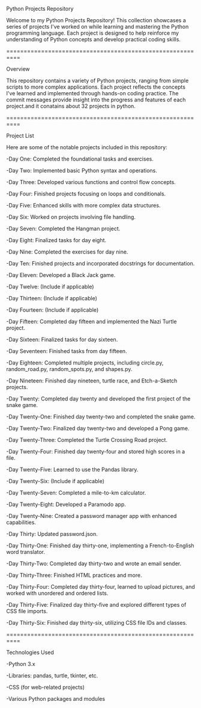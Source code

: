 Python Projects Repository

Welcome to my Python Projects Repository! This collection showcases a series of projects I've worked on while learning and mastering the Python programming language. Each project is designed to help reinforce my understanding of Python concepts and develop practical coding skills.

==========================================================

Overview

This repository contains a variety of Python projects, ranging from simple scripts to more complex applications. Each project reflects the concepts I've learned and implemented through hands-on coding practice. The commit messages provide insight into the progress and features of each project.and it conatains about 32 projects in python.

==========================================================

Project List

Here are some of the notable projects included in this repository:

-Day One: Completed the foundational tasks and exercises.

-Day Two: Implemented basic Python syntax and operations.

-Day Three: Developed various functions and control flow concepts.

-Day Four: Finished projects focusing on loops and conditionals.

-Day Five: Enhanced skills with more complex data structures.

-Day Six: Worked on projects involving file handling.

-Day Seven: Completed the Hangman project.

-Day Eight: Finalized tasks for day eight.

-Day Nine: Completed the exercises for day nine.

-Day Ten: Finished projects and incorporated docstrings for documentation.

-Day Eleven: Developed a Black Jack game.

-Day Twelve: (Include if applicable)

-Day Thirteen: (Include if applicable)

-Day Fourteen: (Include if applicable)

-Day Fifteen: Completed day fifteen and implemented the Nazi Turtle project.

-Day Sixteen: Finalized tasks for day sixteen.

-Day Seventeen: Finished tasks from day fifteen.

-Day Eighteen: Completed multiple projects, including circle.py, random_road.py, random_spots.py, and shapes.py.

-Day Nineteen: Finished day nineteen, turtle race, and Etch-a-Sketch projects.

-Day Twenty: Completed day twenty and developed the first project of the snake game.

-Day Twenty-One: Finished day twenty-two and completed the snake game.

-Day Twenty-Two: Finalized day twenty-two and developed a Pong game.

-Day Twenty-Three: Completed the Turtle Crossing Road project.

-Day Twenty-Four: Finished day twenty-four and stored high scores in a file.

-Day Twenty-Five: Learned to use the Pandas library.

-Day Twenty-Six: (Include if applicable)

-Day Twenty-Seven: Completed a mile-to-km calculator.

-Day Twenty-Eight: Developed a Paramodo app.

-Day Twenty-Nine: Created a password manager app with enhanced capabilities.

-Day Thirty: Updated password.json.

-Day Thirty-One: Finished day thirty-one, implementing a French-to-English word translator.

-Day Thirty-Two: Completed day thirty-two and wrote an email sender.

-Day Thirty-Three: Finished HTML practices and more.

-Day Thirty-Four: Completed day thirty-four, learned to upload pictures, and worked with unordered and ordered lists.

-Day Thirty-Five: Finalized day thirty-five and explored different types of CSS file imports.

-Day Thirty-Six: Finished day thirty-six, utilizing CSS file IDs and classes.

==========================================================

Technologies Used

-Python 3.x

-Libraries: pandas, turtle, tkinter, etc.

-CSS (for web-related projects)

-Various Python packages and modules





